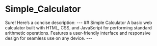 # Simple_Calculator
Sure! Here’s a concise description:  ---  ## Simple Calculator  A basic web calculator built with HTML, CSS, and JavaScript for performing standard arithmetic operations. Features a user-friendly interface and responsive design for seamless use on any device.  ---
